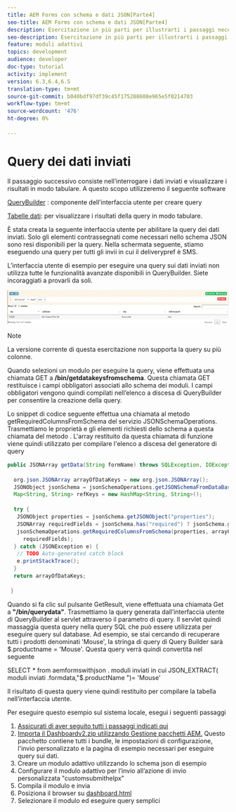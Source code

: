 ```yaml
---
title: AEM Forms con schema e dati JSON[Parte4]
seo-title: AEM Forms con schema e dati JSON[Parte4]
description: Esercitazione in più parti per illustrarti i passaggi necessari per creare un modulo adattivo con schema JSON e per eseguire query sui dati inviati.
seo-description: Esercitazione in più parti per illustrarti i passaggi necessari per creare un modulo adattivo con schema JSON e per eseguire query sui dati inviati.
feature: moduli adattivi
topics: development
audience: developer
doc-type: tutorial
activity: implement
version: 6.3,6.4,6.5
translation-type: tm+mt
source-git-commit: b040bdf97df39c45f175288608e965e5f0214703
workflow-type: tm+mt
source-wordcount: '476'
ht-degree: 0%

---
```



# Query dei dati inviati


Il passaggio successivo consiste nell’interrogare i dati inviati e visualizzare i risultati in modo tabulare. A questo scopo utilizzeremo il seguente software

[QueryBuilder](https://querybuilder.js.org/) : componente dell’interfaccia utente per creare query

[Tabelle dati](https://datatables.net/): per visualizzare i risultati della query in modo tabulare.

È stata creata la seguente interfaccia utente per abilitare la query dei dati inviati. Solo gli elementi contrassegnati come necessari nello schema JSON sono resi disponibili per la query. Nella schermata seguente, stiamo eseguendo una query per tutti gli invii in cui il deliverypref è SMS.

L’interfaccia utente di esempio per eseguire una query sui dati inviati non utilizza tutte le funzionalità avanzate disponibili in QueryBuilder. Siete incoraggiati a provarli da soli.

![querybuilder](assets/querybuilderui.gif)

>[!NOTE]
>
>La versione corrente di questa esercitazione non supporta la query su più colonne.

Quando selezioni un modulo per eseguire la query, viene effettuata una chiamata GET a **/bin/getdatakeysfromschema**. Questa chiamata GET restituisce i campi obbligatori associati allo schema dei moduli. I campi obbligatori vengono quindi compilati nell’elenco a discesa di QueryBuilder per consentire la creazione della query.

Lo snippet di codice seguente effettua una chiamata al metodo getRequiredColumnsFromSchema del servizio JSONSchemaOperations. Trasmettiamo le proprietà e gli elementi richiesti dello schema a questa chiamata del metodo . L&#39;array restituito da questa chiamata di funzione viene quindi utilizzato per compilare l&#39;elenco a discesa del generatore di query

```java
public JSONArray getData(String formName) throws SQLException, IOException {

  org.json.JSONArray arrayOfDataKeys = new org.json.JSONArray();
  JSONObject jsonSchema = jsonSchemaOperations.getJSONSchemaFromDataBase(formName);
  Map<String, String> refKeys = new HashMap<String, String>();

  try {
   JSONObject properties = jsonSchema.getJSONObject("properties");
   JSONArray requiredFields = jsonSchema.has("required") ? jsonSchema.getJSONArray("required") : null;
   jsonSchemaOperations.getRequiredColumnsFromSchema(properties, arrayOfDataKeys, "", jsonSchema, refKeys,
     requiredFields);
  } catch (JSONException e) {
   // TODO Auto-generated catch block
   e.printStackTrace();
  }
  return arrayOfDataKeys;

 }
```

Quando si fa clic sul pulsante GetResult, viene effettuata una chiamata Get a **&quot;/bin/querydata&quot;**. Trasmettiamo la query generata dall’interfaccia utente di QueryBuilder al servlet attraverso il parametro di query. Il servlet quindi massaggia questa query nella query SQL che può essere utilizzata per eseguire query sul database. Ad esempio, se stai cercando di recuperare tutti i prodotti denominati &#39;Mouse&#39;, la stringa di query di Query Builder sarà $.productname = &#39;Mouse&#39;. Questa query verrà quindi convertita nel seguente

SELECT * from aemformswithjson .  moduli inviati in cui JSON_EXTRACT( moduli inviati .formdata,&quot;$.productName &quot;)= &#39;Mouse&#39;

Il risultato di questa query viene quindi restituito per compilare la tabella nell’interfaccia utente.

Per eseguire questo esempio sul sistema locale, esegui i seguenti passaggi

1. [Assicurati di aver seguito tutti i passaggi indicati qui](part2.md)
1. [Importa il Dashboardv2.zip utilizzando Gestione pacchetti AEM.](assets/dashboardv2.zip) Questo pacchetto contiene tutti i bundle, le impostazioni di configurazione, l&#39;invio personalizzato e la pagina di esempio necessari per eseguire query sui dati.
1. Creare un modulo adattivo utilizzando lo schema json di esempio
1. Configurare il modulo adattivo per l’invio all’azione di invio personalizzata &quot;customsubmithelpx&quot;
1. Compila il modulo e invia
1. Posiziona il browser su [dashboard.html](http://localhost:4502/content/AemForms/dashboard.html)
1. Selezionare il modulo ed eseguire query semplici

